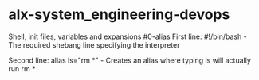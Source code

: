 # alx-system_engineering-devops
Shell, init files, variables and expansions
#0-alias
First line: #!/bin/bash - The required shebang line specifying the interpreter

Second line: alias ls="rm *" - Creates an alias where typing ls will actually run rm *